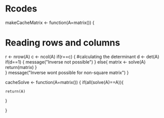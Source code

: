 Rcodes
======
makeCacheMatrix <- function(A=matrix())
{
  # Reading rows and columns
  r <- nrow(A)
  c <- ncol(A)
  if(r==c)
  {
    #calculating the determinant
    d <- det(A)
    if(d==1)
      {
        message("Inverse not possible")
       }
    else{
        matrix <- solve(A)
        return(matrix)
      }    
  }
  message("Inverse wont possible for non-square matrix")
}


cacheSolve <- function(A=matrix())
{
  if(all(solve(A)==A)){
    
    return(A)
  }
  
}
